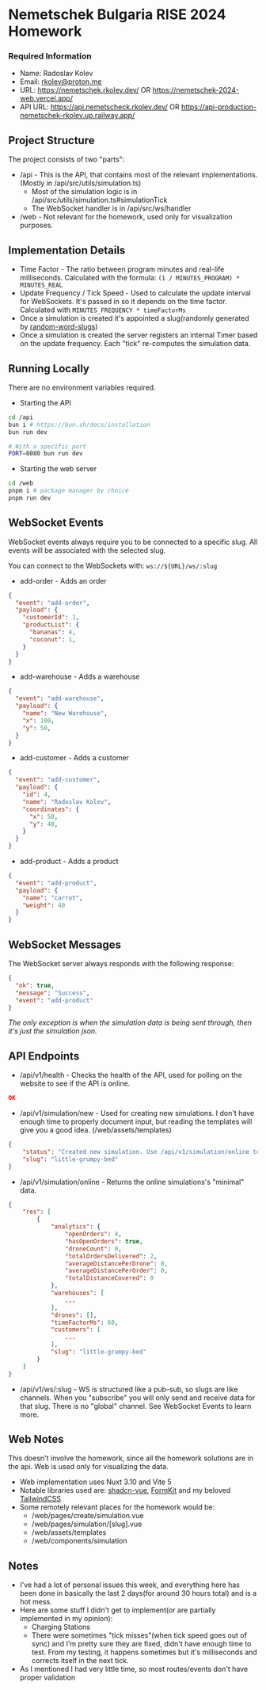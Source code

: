 # Nemetschek Bulgaria RISE 2024 Homework



### Required Information

* Name: Radoslav Kolev
* Email: rkolev@proton.me
* URL: https://nemetschek.rkolev.dev/ OR https://nemetschek-2024-web.vercel.app/
* API URL: https://api.nemetscheck.rkolev.dev/ OR https://api-production-nemetschek-rkolev.up.railway.app/

## Project Structure
The project consists of two "parts":
* /api - This is the API, that contains most of the relevant implementations. (Mostly in /api/src/utils/simulation.ts)
  * Most of the simulation logic is in /api/src/utils/simulation.ts#simulationTick
  * The WebSocket handler is in /api/src/ws/handler
* /web - Not relevant for the homework, used only for visualization purposes.

## Implementation Details
* Time Factor - The ratio between program minutes and real-life milliseconds. Calculated with the formula: `(1 / MINUTES_PROGRAM) * MINUTES_REAL`
* Update Frequency / Tick Speed - Used to calculate the update interval for WebSockets. It's passed in so it depends on the time factor. Calculated with `MINUTES_FREQUENCY * timeFactorMs`
* Once a simulation is created it's appointed a slug(randomly generated by [random-word-slugs](https://www.npmjs.com/package/random-word-slugs))
* Once a simulation is created the server registers an internal Timer based on the update frequency. Each "tick" re-computes the simulation data.

## Running Locally
There are no environment variables required.

* Starting the API
```bash
cd /api
bun i # https://bun.sh/docs/installation
bun run dev

# With a specific port
PORT=8080 bun run dev
```

* Starting the web server
```bash
cd /web
pnpm i # package manager by choice
pnpm run dev
```

## WebSocket Events
WebSocket events always require you to be connected to a specific slug. All events will be associated with the selected slug.

You can connect to the WebSockets with: `ws://${URL}/ws/:slug`

* add-order - Adds an order
```json
{
  "event": "add-order",
  "payload": {
    "customerId": 1,
    "productList": {
      "bananas": 4,
      "coconut": 1,
    }
  }
}
```

* add-warehouse - Adds a warehouse
```json
{
  "event": "add-warehouse",
  "payload": {
    "name": "New Warehouse",
    "x": 100,
    "y": 50,
  }
}
```

* add-customer - Adds a customer
```json
{
  "event": "add-customer",
  "payload": {
    "id": 4,
    "name": "Radoslav Kolev",
    "coordinates": {
      "x": 50,
      "y": 40,
    }
  }
}
```

* add-product - Adds a product
```json
{
  "event": "add-product",
  "payload": {
    "name": "carrot",
    "weight": 40
  }
}
```

## WebSocket Messages
The WebSocket server always responds with the following response:
```json
{
  "ok": true,
  "message": "Success",
  "event": "add-product"
}
```
_The only exception is when the simulation data is being sent through, then it's just the simulation json._

## API Endpoints
* /api/v1/health - Checks the health of the API, used for polling on the website to see if the API is online.
```json
OK
```

* /api/v1/simulation/new - Used for creating new simulations. I don't have enough time to properly document input, but reading the templates will give you a good idea. (/web/assets/templates)
```json
{
	"status": "Created new simulation. Use /api/v1/simulation/online to see all online simulations.",
	"slug": "little-grumpy-bed"
}
```

* /api/v1/simulation/online - Returns the online simulations's "minimal" data.
```json
{
	"res": [
		{
			"analytics": {
				"openOrders": 4,
				"hasOpenOrders": true,
				"droneCount": 0,
				"totalOrdersDelivered": 2,
				"averageDistancePerDrone": 0,
				"averageDistancePerOrder": 0,
				"totalDistanceCovered": 0
			},
			"warehouses": [
				...
			],
			"drones": [],
			"timeFactorMs": 60,
			"customers": [
				...
			],
			"slug": "little-grumpy-bed"
		}
	]
}
```

* /api/v1/ws/:slug - WS is structured like a pub-sub, so slugs are like channels. When you "subscribe" you will only send and receive data for that slug. There is no "global" channel. See WebSocket Events to learn more. 

## Web Notes
This doesn't involve the homework, since all the homework solutions are in the api. Web is used only for visualizing the data.

* Web implementation uses Nuxt 3.10 and Vite 5
* Notable libraries used are: [shadcn-vue](https://www.shadcn-vue.com), [FormKit](https://formkit.com) and my beloved [TailwindCSS](https://tailwindcss.com)
* Some remotely relevant places for the homework would be:
  * /web/pages/create/simulation.vue
  * /web/pages/simulation/[slug].vue
  * /web/assets/templates
  * /web/components/simulation

## Notes
* I've had a lot of personal issues this week, and everything here has been done in basically the last 2 days(for around 30 hours total) and is a hot mess.
* Here are some stuff I didn't get to implement(or are partially implemented in my opinion):
  * Charging Stations
  * There were sometimes "tick misses"(when tick speed goes out of sync) and I'm pretty sure they are fixed, didn't have enough time to test. From my testing, it happens sometimes but it's milliseconds and corrects itself in the next tick.
* As I mentioned I had very little time, so most routes/events don't have proper validation
